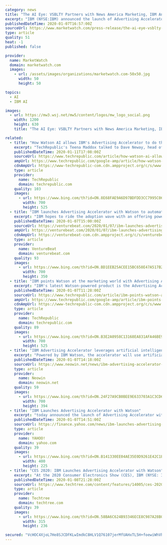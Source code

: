 ```yaml
---
category: news
title: "The AI Eye: VSBLTY Partners with News America Marketing, IBM Announces Advertising Accelerator with Watson and CEVA Partners with SiFive"
excerpt: "IBM (NYSE:IBM) announced the launch of Advertising Accelerator with Watson at the 2020 Consumer Electronics Show (CES). Advertising Accelerator is described in the press release as \"a first-to-market offering that leverages artificial intelligence (AI) to predict the optimal combination of creative elements to help drive high engagement and ..."
publishedDateTime: 2020-01-07T16:57:00Z
sourceUrl: https://www.marketwatch.com/press-release/the-ai-eye-vsblty-partners-with-news-america-marketing-ibm-announces-advertising-accelerator-with-watson-and-ceva-partners-with-sifive-2020-01-07
type: article
quality: 51
heat: -1
published: false

provider:
  name: MarketWatch
  domain: marketwatch.com
  images:
    - url: /assets/images/organizations/marketwatch.com-50x50.jpg
      width: 50
      height: 50

topics:
  - AI
  - IBM AI

images:
  - url: https://mw3.wsj.net/mw5/content/logos/mw_logo_social.png
    width: 1200
    height: 630
    title: "The AI Eye: VSBLTY Partners with News America Marketing, IBM Announces Advertising Accelerator with Watson and CEVA Partners with SiFive"

related:
  - title: "How Watson AI allows IBM's Advertising Accelerator to do three key things"
    excerpt: "TechRepublic's Teena Maddox talked to Dave Neway, head of marketing at IBM Watson Advertising, at CES 2020 about how Watson can take advertising to the next level with artificial intelligence (AI). The following is an edited transcript of their conversation. Dave Neway: We had a major product announcement this week. On Tuesday, I'm very proud ..."
    publishedDateTime: 2020-01-11T17:08:00Z
    sourceUrl: https://www.techrepublic.com/article/how-watson-ai-allows-ibms-advertising-accelerator-to-do-three-key-things/
    ampUrl: https://www.techrepublic.com/google-amp/article/how-watson-ai-allows-ibms-advertising-accelerator-to-do-three-key-things/
    cdnAmpUrl: https://www-techrepublic-com.cdn.ampproject.org/c/s/www.techrepublic.com/google-amp/article/how-watson-ai-allows-ibms-advertising-accelerator-to-do-three-key-things/
    type: article
    provider:
      name: TechRepublic
      domain: techrepublic.com
    quality: 103
    images:
      - url: https://www.bing.com/th?id=ON.8E68FAE9A6D97BDFDD3CC7995C06D148
        width: 700
        height: 525
  - title: "IBM launches Advertising Accelerator with Watson to automatically optimize campaigns with AI"
    excerpt: "IBM hopes to ride the adoption wave with an offering powered by its Watson platform. IBM Advertising Accelerator, which launched today at the 2020 Consumer Electronics Show, leverages AI to predict the element combinations that drives the highest audience engagement and conversion. Watson automatically creates campaigns for customer segments ..."
    publishedDateTime: 2020-01-07T15:00:00Z
    sourceUrl: https://venturebeat.com/2020/01/07/ibm-launches-advertising-accelerator-with-watson-to-automatically-optimize-campaigns-with-ai/
    ampUrl: https://venturebeat.com/2020/01/07/ibm-launches-advertising-accelerator-with-watson-to-automatically-optimize-campaigns-with-ai/amp/
    cdnAmpUrl: https://venturebeat-com.cdn.ampproject.org/c/s/venturebeat.com/2020/01/07/ibm-launches-advertising-accelerator-with-watson-to-automatically-optimize-campaigns-with-ai/amp/
    type: article
    provider:
      name: VentureBeat
      domain: venturebeat.com
    quality: 93
    images:
      - url: https://www.bing.com/th?id=ON.BD1EEB25ACEE15BC658E47A517B29C09
        width: 700
        height: 350
  - title: "IBM points Watson at the marketing world with Advertising Accelerator"
    excerpt: "IBM's latest Watson-powered product is the Advertising Accelerator announced at CES 2020. The predictive audience tool uses artificial intelligence (AI) and machine learning to identify and recommend creative assets most likely to drive engagement in a target audience. The new tool helps media buyers and brands improve the effectiveness and ..."
    publishedDateTime: 2020-01-07T11:28:00Z
    sourceUrl: https://www.techrepublic.com/article/ibm-points-watson-at-the-marketing-world-with-advertising-accelerator/
    ampUrl: https://www.techrepublic.com/google-amp/article/ibm-points-watson-at-the-marketing-world-with-advertising-accelerator/
    cdnAmpUrl: https://www-techrepublic-com.cdn.ampproject.org/c/s/www.techrepublic.com/google-amp/article/ibm-points-watson-at-the-marketing-world-with-advertising-accelerator/
    type: article
    provider:
      name: TechRepublic
      domain: techrepublic.com
    quality: 89
    images:
      - url: https://www.bing.com/th?id=ON.B3E2A0958C13168EA831AFA46BE9C31D
        width: 700
        height: 525
  - title: "IBM Advertising Accelerator leverages artificial intelligence for optimum viewer engagement"
    excerpt: "Powered by IBM Watson, the accelerator will use artificial intelligence to predict the best choice of creative elements to be used in advertising that will, in turn, translate into high engagement and conversion from the audience. Specifically, by leveraging artificial intelligence, three important factors while advertising will be enabled:"
    publishedDateTime: 2020-01-07T14:18:00Z
    sourceUrl: https://www.neowin.net/news/ibm-advertising-accelerator-leverages-artificial-intelligence-for-optimum-viewer-engagement
    type: article
    provider:
      name: Neowin
      domain: neowin.net
    quality: 59
    images:
      - url: https://www.bing.com/th?id=ON.24F27A9CB0BEE9E633703A1C3CD6B35D
        width: 700
        height: 394
  - title: "IBM Launches Advertising Accelerator with Watson"
    excerpt: "today announced the launch of Advertising Accelerator with Watson, a first-to-market offering that leverages artificial intelligence (AI) to predict the optimal combination of creative elements to hel"
    publishedDateTime: 2020-01-07T14:51:00Z
    sourceUrl: https://finance.yahoo.com/news/ibm-launches-advertising-accelerator-watson-120000898.html
    type: article
    provider:
      name: YAHOO!
      domain: yahoo.com
    quality: 39
    images:
      - url: https://www.bing.com/th?id=ON.B141330EE04AE35E0D9261E42C1E4502
        width: 400
        height: 225
  - title: "CES 2020: IBM Launches Advertising Accelerator with Watson"
    excerpt: "At the 2020 Consumer Electronics Show (CES), IBM (NYSE: IBM) today announced the launch of Advertising Accelerator with Watson, a first-to-market offering that leverages artificial intelligence (AI) to predict the optimal combination of creative elements to help drive high engagement and conversion for a given audience. The predictive solution ..."
    publishedDateTime: 2020-01-08T21:28:00Z
    sourceUrl: https://www.techtree.com/content/features/14005/ces-2020-ibm-launches-advertising-accelerator-watson.html
    type: article
    provider:
      name: Techtree
      domain: techtree.com
    quality: 39
    images:
      - url: https://www.bing.com/th?id=ON.58BA6C624B93346ECE8C987A28B0D845
        width: 315
        height: 236

secured: "VcHOC4XjoL7He8SJCDFKLwImdkC8HLV1Q76107jerMfUAHxTL5H+foewiWhVhKf7oEKyKFOHn1e7cfmVCWardNIcFqiOmlpchhmTwFJKjQEh6pLsLHqThPPaq/8mP6Pv4sYljEcw4LOM751GYgJWu96YHqPhEp6Poje2kpgB8NdlYqHfyPk40nE+MGMFABW8ABjzZf98+MAaL38HfXv/QW0MkOUs60+kYFD08gpLphgL4rTSh38iwKJUF56Utwhj9NdbO0LYyUoOTW5HJTPt+g==;hYx0ucAOz8E7Hw/HW5ZvyA=="
---
```


